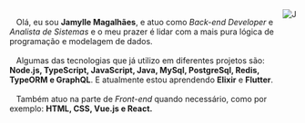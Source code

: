 
<img src="https://lh3.googleusercontent.com/-1wLOQouNlxw/YBA3XZgrucI/AAAAAAAAFEg/dDkmNcmTAzgn1keSviv7DoXOJrhq99QegCLcBGAsYHQ/image.png" align="right" alt="J">

<p align="left">
  &nbsp;&nbsp;&nbsp;Olá, eu sou <b>Jamylle Magalhães</b>, e atuo como <i>Back-end Developer</i> e <i>Analista de Sistemas</i> e o meu prazer é lidar com a mais pura lógica de programação e modelagem de dados. <br><br>
  &nbsp;&nbsp;&nbsp;Algumas das tecnologias que já utilizo em diferentes projetos são: <b>Node.js, TypeScript, JavaScript, Java, MySql, PostgreSql, Redis, TypeORM e GraphQL</b>. E atualmente estou aprendendo <b>Elixir</b> e <b>Flutter</b>.<br><br>
  &nbsp;&nbsp;&nbsp;Também atuo na parte de <i>Front-end</i> quando necessário, como por exemplo: <b>HTML, CSS, Vue.js e React<b/>.
</p>


